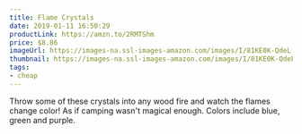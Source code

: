 ```yaml
---
title: Flame Crystals
date: 2019-01-11 16:50:29
productLink: https://amzn.to/2RMTShm
price: $8.86
imageUrl: https://images-na.ssl-images-amazon.com/images/I/81KE0K-QdeL._SX679_.jpg
thumbnail: https://images-na.ssl-images-amazon.com/images/I/81KE0K-QdeL._SR600,315_.jpg
tags:
- cheap
---
```


Throw some of these crystals into any wood fire and watch the flames change color! As if camping wasn't magical enough. Colors include blue, green and purple. 